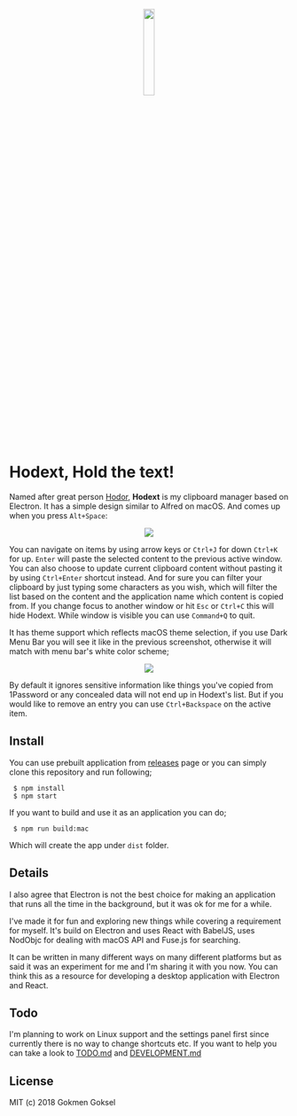 <p align="center">
  <img src="https://raw.githubusercontent.com/gokmen/hodext/master/assets/images/hodext-banner@2x.png" width="20%" />
</p>

# Hodext, Hold the text!

Named after great person [Hodor](http://gameofthrones.wikia.com/wiki/Hodor),
**Hodext** is my clipboard manager based on Electron. It has a simple design
similar to Alfred on macOS. And comes up when you press `Alt+Space`:

<p align="center">
  <img src="https://raw.githubusercontent.com/gokmen/hodext/master/assets/images/hodext-app-dark.png" />
</p>

You can navigate on items by using arrow keys or `Ctrl+J` for down `Ctrl+K`
for up. `Enter` will paste the selected content to the previous active window.
You can also choose to update current clipboard content without pasting it by
using `Ctrl+Enter` shortcut instead. And for sure you can filter your clipboard
by just typing some characters as you wish, which will filter the list based on
the content and the application name which content is copied from.
If you change focus to another window or hit `Esc` or `Ctrl+C` this will hide
Hodext. While window is visible you can use `Command+Q` to quit.

It has theme support which reflects macOS theme selection, if you use Dark Menu
Bar you will see it like in the previous screenshot, otherwise it will match
with menu bar's white color scheme;

<p align="center">
  <img src="https://raw.githubusercontent.com/gokmen/hodext/master/assets/images/hodext-app-white.png" />
</p>

By default it ignores sensitive information like things you've copied from
1Password or any concealed data will not end up in Hodext's list. But if you
would like to remove an entry you can use `Ctrl+Backspace` on the active item.

## Install

You can use prebuilt application from [releases](https://github.com/gokmen/hodext/releases)
page or you can simply clone this repository and run following;

```
 $ npm install
 $ npm start
```

If you want to build and use it as an application you can do;

```
 $ npm run build:mac
```

Which will create the app under `dist` folder.

## Details

I also agree that Electron is not the best choice for making an application
that runs all the time in the background, but it was ok for me for a while.

I've made it for fun and exploring new things while covering a requirement for
myself. It's build on Electron and uses React with BabelJS, uses NodObjc for
dealing with macOS API and Fuse.js for searching.

It can be written in many different ways on many different platforms but as
said it was an experiment for me and I'm sharing it with you now. You can think
this as a resource for developing a desktop application with Electron and React.

## Todo

I'm planning to work on Linux support and the settings panel first since
currently there is no way to change shortcuts etc. If you want to help you can
take a look to [TODO.md](hodext/TODO.md) and
[DEVELOPMENT.md](hodext/DEVELOPMENT.md)

## License

MIT (c) 2018 Gokmen Goksel
